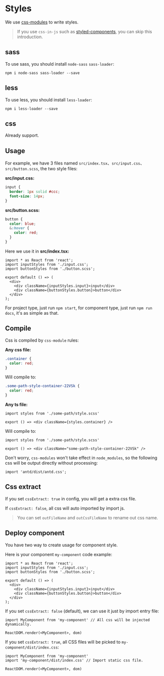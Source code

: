 # Styles

We use [css-modules](https://github.com/css-modules/css-modules) to write styles.

> If you use `css-in-js` such as [styled-components](https://github.com/styled-components/styled-components), you can skip this introduction.

## sass

To use sass, you should install `node-sass` `sass-loader`:

```shell
npm i node-sass sass-loader --save
```

## less

To use less, you should install `less-loader`:

```shell
npm i less-loader --save
```

## css

Already support.

## Usage

For example, we have 3 files named `src/index.tsx`、`src/input.css`、`src/button.scss`, the two style files:

**src/input.css:**

```css
input {
  border: 1px solid #ccc;
  font-size: 14px;
}
```

**src/button.scss:**

```scss
button {
  color: blue;
  &:hover {
    color: red;
  }
}
```

Here we use it in **src/index.tsx:**

```tsx
import * as React from 'react';
import inputStyles from './input.css';
import buttonStyles from './button.scss';

export default () => (
  <div>
    <div className={inputStyles.input}>input</div>
    <div className={buttonStyles.button}>button</div>
  </div>
);
```

For project type, just run `npm start`, for component type, just run `npm run docs`, it's as simple as that.

## Compile

Css is compiled by `css-module` rules:

**Any css file:**

```scss
.container {
  color: red;
}
```

Will compile to:

```css
.some-path-style-container-22VSk {
  color: red;
}
```

**Any ts file:**

```tsx
import styles from './some-path/style.scss'

export () => <div className={styles.container} />
```

Will compile to:

```tsx
import styles from './some-path/style.scss'

export () => <div className="some-path-style-container-22VSk" />
```

Don't worry, `css-modules` won't take effect in `node_modules`, so the following css will be output directly without processing:

```tsx
import 'antd/dist/antd.css';
```

## Css extract

If you set `cssExtract: true` in config, you will get a extra css file.

If `cssExtract: false`, all css will auto imported by import js.

> You can set `outFileName` and `outCssFileName` to rename out css name.

## Deploy component

You have two way to create usage for component style.

Here is your component `my-component` code example:

```tsx
import * as React from 'react';
import inputStyles from './input.css';
import buttonStyles from './button.scss';

export default () => (
  <div>
    <div className={inputStyles.input}>input</div>
    <div className={buttonStyles.button}>button</div>
  </div>
);
```

If you set `cssExtract: false` (default), we can use it just by import entry file:

```tsx
import MyComponent from 'my-component' // All css will be injected dynamically.

ReactDOM.render(<MyComponent>, dom)
```

If you set `cssExtract: true`, all CSS files will be picked to `my-component/dist/index.css`:

```tsx
import MyComponent from 'my-component'
import 'my-component/dist/index.css' // Import static css file.

ReactDOM.render(<MyComponent>, dom)
```
